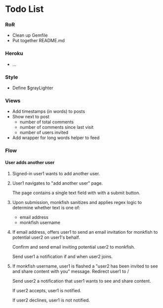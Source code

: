 # Todo List #

### RoR ###

* Clean up Gemfile
* Put together README.md

### Heroku ###

* ...

### Style ###

* Define $grayLighter

### Views ###

* Add timestamps (in words) to posts
* Show next to post
    * number of total comments
    * number of comments since last visit
    * number of users invited
* Add wrapper for long words helper to feed


### Flow ###

#### User adds another user ####

1. Signed-in user1 wants to add another user.
1. User1 navigates to "add another user" page.

    The page contains a single text field with with a submit button.

1. Upon submission, monkfish sanitizes and applies regex logic to determine
   whether text is one of:

    * email address
    * monkfish username

1. If email address, offers user1 to send an email invitation for monkfish
   to potential user2 on user1's behalf.

    Confirm and send email inviting potential user2 to monkfish.

    Send user1 a notification if and when user2 joins.

1. If monkfish username, user1 is flashed a "user2 has been invited to see
   and share content with you" message. Redirect user1 to /

    Send user2 a notification that user1 wants to see and share content.

    If user2 accepts, user1 is notified.

    If user2 declines, user1 is not notified.